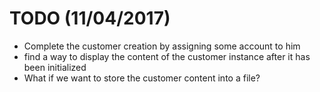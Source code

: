 # TODO (11/04/2017)
- Complete the customer creation by assigning some account to him
- find a way to display the content of the customer instance after it has been initialized
- What if we want to store the customer content into a file?
